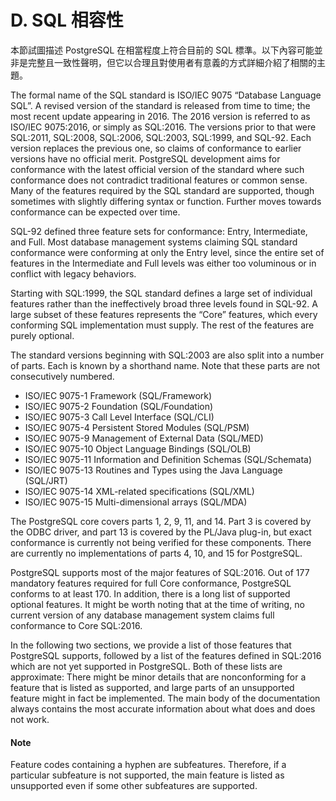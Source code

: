 # D. SQL 相容性

本節試圖描述 PostgreSQL 在相當程度上符合目前的 SQL 標準。以下內容可能並非是完整且一致性聲明，但它以合理且對使用者有意義的方式詳細介紹了相關的主題。

The formal name of the SQL standard is ISO/IEC 9075 “Database Language SQL”. A revised version of the standard is released from time to time; the most recent update appearing in 2016. The 2016 version is referred to as ISO/IEC 9075:2016, or simply as SQL:2016. The versions prior to that were SQL:2011, SQL:2008, SQL:2006, SQL:2003, SQL:1999, and SQL-92. Each version replaces the previous one, so claims of conformance to earlier versions have no official merit. PostgreSQL development aims for conformance with the latest official version of the standard where such conformance does not contradict traditional features or common sense. Many of the features required by the SQL standard are supported, though sometimes with slightly differing syntax or function. Further moves towards conformance can be expected over time.

SQL-92 defined three feature sets for conformance: Entry, Intermediate, and Full. Most database management systems claiming SQL standard conformance were conforming at only the Entry level, since the entire set of features in the Intermediate and Full levels was either too voluminous or in conflict with legacy behaviors.

Starting with SQL:1999, the SQL standard defines a large set of individual features rather than the ineffectively broad three levels found in SQL-92. A large subset of these features represents the “Core” features, which every conforming SQL implementation must supply. The rest of the features are purely optional.

The standard versions beginning with SQL:2003 are also split into a number of parts. Each is known by a shorthand name. Note that these parts are not consecutively numbered.

* ISO/IEC 9075-1 Framework \(SQL/Framework\)
* ISO/IEC 9075-2 Foundation \(SQL/Foundation\)
* ISO/IEC 9075-3 Call Level Interface \(SQL/CLI\)
* ISO/IEC 9075-4 Persistent Stored Modules \(SQL/PSM\)
* ISO/IEC 9075-9 Management of External Data \(SQL/MED\)
* ISO/IEC 9075-10 Object Language Bindings \(SQL/OLB\)
* ISO/IEC 9075-11 Information and Definition Schemas \(SQL/Schemata\)
* ISO/IEC 9075-13 Routines and Types using the Java Language \(SQL/JRT\)
* ISO/IEC 9075-14 XML-related specifications \(SQL/XML\)
* ISO/IEC 9075-15 Multi-dimensional arrays \(SQL/MDA\)

The PostgreSQL core covers parts 1, 2, 9, 11, and 14. Part 3 is covered by the ODBC driver, and part 13 is covered by the PL/Java plug-in, but exact conformance is currently not being verified for these components. There are currently no implementations of parts 4, 10, and 15 for PostgreSQL.

PostgreSQL supports most of the major features of SQL:2016. Out of 177 mandatory features required for full Core conformance, PostgreSQL conforms to at least 170. In addition, there is a long list of supported optional features. It might be worth noting that at the time of writing, no current version of any database management system claims full conformance to Core SQL:2016.

In the following two sections, we provide a list of those features that PostgreSQL supports, followed by a list of the features defined in SQL:2016 which are not yet supported in PostgreSQL. Both of these lists are approximate: There might be minor details that are nonconforming for a feature that is listed as supported, and large parts of an unsupported feature might in fact be implemented. The main body of the documentation always contains the most accurate information about what does and does not work.

#### Note

Feature codes containing a hyphen are subfeatures. Therefore, if a particular subfeature is not supported, the main feature is listed as unsupported even if some other subfeatures are supported.

